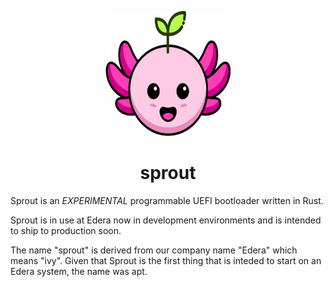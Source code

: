 <p align="center">

<img src="assets/logo.png" alt="sprout logo" width="200" height="200" />
<h1 align="center">sprout</h1>

</p>

Sprout is an *EXPERIMENTAL* programmable UEFI bootloader written in Rust.

Sprout is in use at Edera now in development environments and is intended to ship to production soon.

The name "sprout" is derived from our company name "Edera" which means "ivy".
Given that Sprout is the first thing that is inteded to start on an Edera system, the name was apt.
